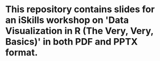 # This repository contains slides for an iSkills workshop on 'Data Visualization in R (The Very, Very, Basics)' in both PDF and PPTX format.
